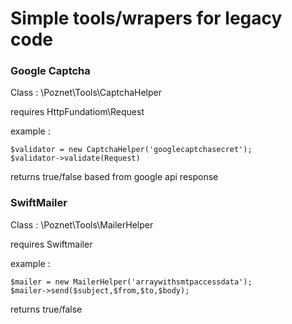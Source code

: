 # Simple tools/wrapers  for legacy code


### Google Captcha

Class : \Poznet\Tools\CaptchaHelper

requires HttpFundatiom\Request

example :

```
$validator = new CaptchaHelper('googlecaptchasecret');
$validator->validate(Request)
```

returns  true/false  based from google api  response



### SwiftMailer

Class : \Poznet\Tools\MailerHelper

requires Swiftmailer

example :

```
$mailer = new MailerHelper('arraywithsmtpaccessdata');
$mailer->send($subject,$from,$to,$body);
```

returns  true/false  
